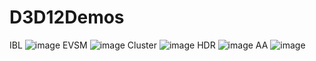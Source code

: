 # D3D12Demos
IBL
![image](https://user-images.githubusercontent.com/6214590/206663326-a20f1252-a1d2-48c8-b033-4b26069a660b.png)
EVSM
![image](https://user-images.githubusercontent.com/6214590/206663633-22d44e4d-2d57-4d14-a36a-9f69c1877852.png)
Cluster
![image](https://user-images.githubusercontent.com/6214590/206663951-0115af1c-3085-4ad5-99d7-bc4f1879a486.png)
HDR
![image](https://user-images.githubusercontent.com/6214590/206664185-168f5b8b-9278-466d-96c6-28f779ed4a1d.png)
AA
![image](https://user-images.githubusercontent.com/6214590/206664854-1bbcec3c-4cd2-4b6a-9b47-ed8531037967.png)

